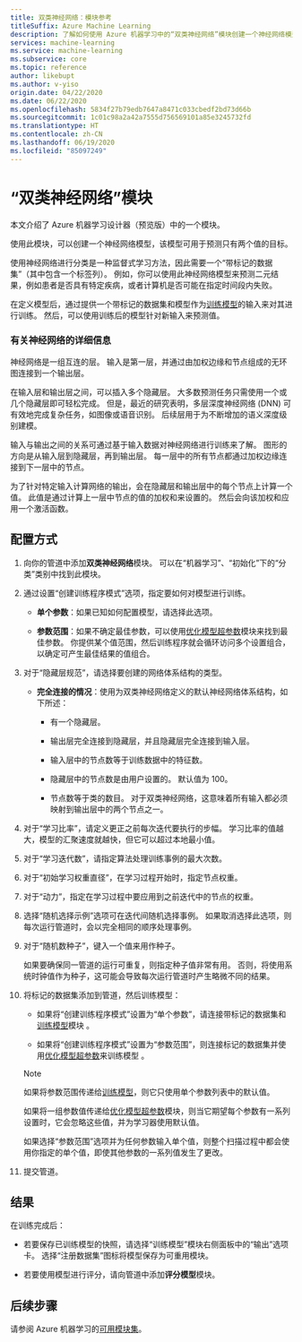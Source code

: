 ```yaml
---
title: 双类神经网络：模块参考
titleSuffix: Azure Machine Learning
description: 了解如何使用 Azure 机器学习中的“双类神经网络”模块创建一个神经网络模型，该模型可用于预测只有两个值的目标。
services: machine-learning
ms.service: machine-learning
ms.subservice: core
ms.topic: reference
author: likebupt
ms.author: v-yiso
origin.date: 04/22/2020
ms.date: 06/22/2020
ms.openlocfilehash: 5834f27b79edb7647a8471c033cbedf2bd73d66b
ms.sourcegitcommit: 1c01c98a2a42a7555d756569101a85e3245732fd
ms.translationtype: HT
ms.contentlocale: zh-CN
ms.lasthandoff: 06/19/2020
ms.locfileid: "85097249"
---
```

# <a name="two-class-neural-network-module"></a>“双类神经网络”模块

本文介绍了 Azure 机器学习设计器（预览版）中的一个模块。

使用此模块，可以创建一个神经网络模型，该模型可用于预测只有两个值的目标。

使用神经网络进行分类是一种监督式学习方法，因此需要一个“带标记的数据集”（其中包含一个标签列）。 例如，你可以使用此神经网络模型来预测二元结果，例如患者是否具有特定疾病，或者计算机是否可能在指定时间段内失败。  

在定义模型后，通过提供一个带标记的数据集和模型作为[训练模型](./train-model.md)的输入来对其进行训练。 然后，可以使用训练后的模型针对新输入来预测值。

### <a name="more-about-neural-networks"></a>有关神经网络的详细信息

神经网络是一组互连的层。 输入是第一层，并通过由加权边缘和节点组成的无环图连接到一个输出层。

在输入层和输出层之间，可以插入多个隐藏层。 大多数预测任务只需使用一个或几个隐藏层即可轻松完成。 但是，最近的研究表明，多层深度神经网络 (DNN) 可有效地完成复杂任务，如图像或语音识别。 后续层用于为不断增加的语义深度级别建模。

输入与输出之间的关系可通过基于输入数据对神经网络进行训练来了解。 图形的方向是从输入层到隐藏层，再到输出层。 每一层中的所有节点都通过加权边缘连接到下一层中的节点。

为了针对特定输入计算网络的输出，会在隐藏层和输出层中的每个节点上计算一个值。 此值是通过计算上一层中节点的值的加权和来设置的。 然后会向该加权和应用一个激活函数。
  
## <a name="how-to-configure"></a>配置方式

1.  向你的管道中添加**双类神经网络**模块。 可以在“机器学习”、“初始化”下的“分类”类别中找到此模块。  
  
2.  通过设置“创建训练程序模式”选项，指定要如何对模型进行训练。  
  
    -   **单个参数**：如果已知如何配置模型，请选择此选项。

    -   **参数范围**：如果不确定最佳参数，可以使用[优化模型超参数](tune-model-hyperparameters.md)模块来找到最佳参数。 你提供某个值范围，然后训练程序就会循环访问多个设置组合，以确定可产生最佳结果的值组合。  

3.  对于“隐藏层规范”，请选择要创建的网络体系结构的类型。  
  
    -   **完全连接的情况**：使用为双类神经网络定义的默认神经网络体系结构，如下所述：
  
        -   有一个隐藏层。
  
        -   输出层完全连接到隐藏层，并且隐藏层完全连接到输入层。
  
        -   输入层中的节点数等于训练数据中的特征数。
  
        -   隐藏层中的节点数是由用户设置的。 默认值为 100。
  
        -   节点数等于类的数目。 对于双类神经网络，这意味着所有输入都必须映射到输出层中的两个节点之一。

5.  对于“学习比率”，请定义更正之前每次迭代要执行的步幅。 学习比率的值越大，模型的汇聚速度就越快，但它可以超过本地最小值。

6.  对于“学习迭代数”，请指定算法处理训练事例的最大次数。

7.  对于“初始学习权重直径”，在学习过程开始时，指定节点权重。

8.  对于“动力”，指定在学习过程中要应用到之前迭代中的节点的权重。  

10. 选择“随机选择示例”选项可在迭代间随机选择事例。 如果取消选择此选项，则每次运行管道时，会以完全相同的顺序处理事例。
  
11. 对于“随机数种子”，键入一个值来用作种子。
  
     如果要确保同一管道的运行可重复，则指定种子值非常有用。  否则，将使用系统时钟值作为种子，这可能会导致每次运行管道时产生略微不同的结果。
  
13. 将标记的数据集添加到管道，然后训练模型：

    + 如果将“创建训练程序模式”设置为“单个参数”，请连接带标记的数据集和[训练模型](train-model.md)模块 。  
  
    + 如果将“创建训练程序模式”设置为“参数范围”，则连接标记的数据集并使用[优化模型超参数](tune-model-hyperparameters.md)来训练模型 。  
  
    > [!NOTE]
    > 
    > 如果将参数范围传递给[训练模型](train-model.md)，则它只使用单个参数列表中的默认值。  
    > 
    > 如果将一组参数值传递给[优化模型超参数](tune-model-hyperparameters.md)模块，则当它期望每个参数有一系列设置时，它会忽略这些值，并为学习器使用默认值。  
    > 
    > 如果选择“参数范围”选项并为任何参数输入单个值，则整个扫描过程中都会使用你指定的单个值，即使其他参数的一系列值发生了更改。  
  
14. 提交管道。

## <a name="results"></a>结果

在训练完成后：

+ 若要保存已训练模型的快照，请选择“训练模型”模块右侧面板中的“输出”选项卡。 选择“注册数据集”图标将模型保存为可重用模块。

+ 若要使用模型进行评分，请向管道中添加**评分模型**模块。


## <a name="next-steps"></a>后续步骤

请参阅 Azure 机器学习的[可用模块集](module-reference.md)。 
